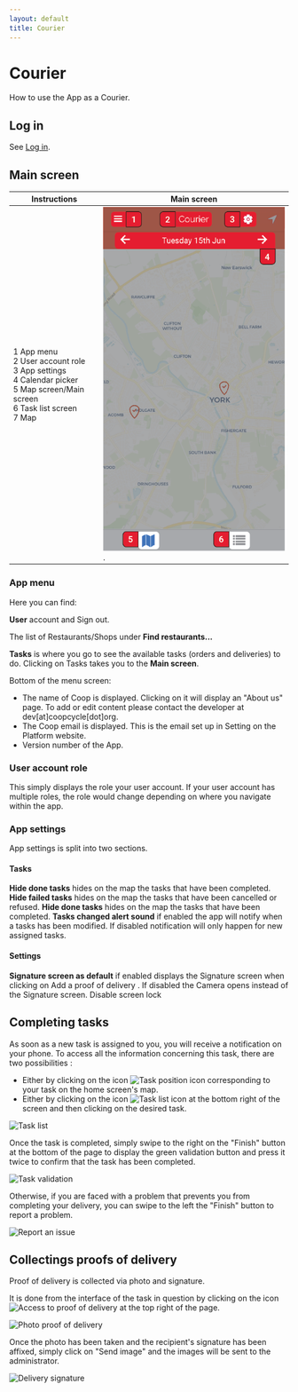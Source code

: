 ```yaml
---
layout: default
title: Courier
---
```


<link rel="stylesheet" href="https://cdnjs.cloudflare.com/ajax/libs/font-awesome/5.5.0/css/all.css"!important>



# Courier

<div class="alert mt-3 alert-" role="alert">
How to use the App as a Courier.
</div>

## Log in
See [Log in](en/app/install/#log-in).

## Main screen

| Instructions  | Main screen  |
| ------- | ------- |
| <span class="badge badge-danger">1</span> App menu<br><span class="badge badge-danger">2</span> User account role<br><span class="badge badge-danger">3</span> App settings<br><span class="badge badge-danger">4</span> Calendar picker<br><span class="badge badge-danger">5</span> Map screen/Main screen<br><span class="badge badge-danger">6</span> Task list screen<br><span class="badge badge-danger">7</span> Map|![](/assets/images/appCourierMainScreen.png).|
   

### App menu

Here you can find:

<span><i class="fa fa-user" aria-hidden="true"></i> <strong>User</strong> account and </strong>Sign out</strong></span>.

The list of Restaurants/Shops under **Find restaurants...**

<i class="fas fa-biking"></i> <strong>Tasks</strong> is where you go to see the available tasks (orders and deliveries) to do. Clicking on Tasks takes you to the **Main screen**.

Bottom of the menu screen:
- The name of Coop is displayed. Clicking on it will display an "About us" page. To add or edit content please contact the developer at dev[at]coopcycle[dot]org.
- The Coop email is displayed. This is the email set up in Setting on the Platform website.
- Version number of the App.

### User account role
This simply displays the role your user account. If your user account has multiple roles, the role would change depending on where you navigate within the app.

### App settings
<div class="alert mt-3 alert-info" role="alert">
App settings is split into two sections.
</div>

#### **Tasks**
<span><i class="fa fa-check" aria-hidden="true"></i> <strong>Hide done tasks</strong> hides on the map the tasks that have been completed.</span>
<span><i class="fa fa-times" aria-hidden="true"></i> <strong>Hide failed tasks</strong> hides on the map the tasks that have been cancelled or refused.</span>
<span><i class="fa fa-tag" aria-hidden="true"></i> <strong>Hide done tasks</strong> hides on the map the tasks that have been completed.</span>
<span><i class="fa fa-volume-up" aria-hidden="true"></i> <strong>Tasks changed alert sound</strong> if enabled the app will notify when a tasks has been modified. If disabled notification will only happen for new assigned tasks.</span>

#### **Settings**
<span><i class="fas fa-signature" aria-hidden="true"></i> <strong>Signature screen as default</strong> if enabled displays the Signature screen when clicking on <i class="fas fa-signature" aria-hidden="true"></i> Add a proof of delivery <i class="fas fa-camera" aria-hidden="true"></i>. If disabled the Camera opens instead of the Signature screen.</span>
<i class="fas fa-power-off" aria-hidden="true"></i> Disable screen lock
























































Completing tasks
----------------

As soon as a new task is assigned to you, you will receive a notification on your phone. To access all the information concerning this task, there are two possibilities :

- Either by clicking on the icon ![Task position icon](/assets/images/geoloc_icone.png) corresponding to your task on the home screen's map.
- Either by clicking on the icon ![Task list icon](/assets/images/list_icon.png) at the bottom right of the screen and then clicking on the desired task.

![Task list](/assets/images/task_list_en.png)

Once the task is completed, simply swipe to the right on the "Finish" button at the bottom of the page to display the green validation button and press it twice to confirm that the task has been completed.

![Task validation](/assets/images/task_validation_en.png)

Otherwise, if you are faced with a problem that prevents you from completing your delivery, you can swipe to the left the "Finish" button to report a problem.

![Report an issue](/assets/images/task_issue_en.png)

Collectings proofs of delivery
------------------------------

Proof of delivery is collected via photo and signature.

It is done from the interface of the task in question by clicking on the icon ![Access to proof of delivery](/assets/images/proof_icon.png) at the top right of the page.

![Photo proof of delivery](/assets/images/photo_proof_en.png)

Once the photo has been taken and the recipient's signature has been affixed, simply click on "Send image" and the images will be sent to the administrator.

![Delivery signature](/assets/images/send_signature_en.png)
